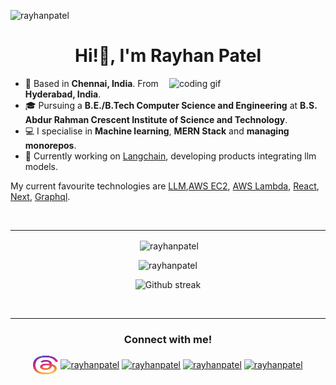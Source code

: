 <p align="left"> <img src="https://komarev.com/ghpvc/?username=rayhanpatel&label=Profile%20views&color=0e75b6&style=flat" alt="rayhanpatel" /> </p>

<h1 align="center">Hi!👋, I'm Rayhan Patel</h1>
<img align="right" src="https://media.giphy.com/media/PiQejEf31116URju4V/giphy.gif" alt="coding gif" width="250">



- 📍 Based in **Chennai, India**. From **Hyderabad, India**.
- 🎓 Pursuing a **B.E./B.Tech  Computer Science and Engineering** at **B.S. Abdur Rahman Crescent Institute of Science and Technology**.
- 💻 I specialise in **Machine learning**, **MERN Stack** and **managing monorepos**.
- 🚀 Currently working on [Langchain](https://github.com/hwchase17/langchain), developing products integrating llm models.

My current favourite technologies are [LLM](),[AWS EC2](), [AWS Lambda](),  [React](https://reactjs.org), [Next](https://nextjs.org), [Graphql](https://graphql.org).

<br>
<hr>

<div align="center">
<p>&nbsp;<img align="center" src="https://github-readme-stats.vercel.app/api?username=rayhanpatel&show_icons=true&locale=en&theme=github_dark&hide_border=true" alt="rayhanpatel" /></p>
</div>

<div align="center">
<p><img src="https://github-readme-stats.vercel.app/api/top-langs?username=rayhanpatel&show_icons=true&locale=en&layout=compact&theme=github_dark&hide_border=true" alt="rayhanpatel" /></p>
</div>

<div align="center">
<p>
<img src="https://github-readme-streak-stats.herokuapp.com?user=rayhanpatel&theme=github-dark-blue&hide_border=true" alt="Github streak" />
</p>
</div>

<br>
<hr>

<h3 align="center">Connect with me!</h3>
<p align="center">
<a href="https://www.threads.net/@rayhan_patel" target="blank"><img align="center" src="img/threads-by-instagram-vector-logo-seeklogo/threads.svg" alt="rayhanpatel" height="30" width="40" /></a>
<a href="https://twitter.com/Rayhan__Patel" target="blank"><img align="center" src="https://raw.githubusercontent.com/rahuldkjain/github-profile-readme-generator/master/src/images/icons/Social/twitter.svg" alt="rayhanpatel" height="30" width="40" /></a>
<a href="https://www.linkedin.com/in/rayhan-patel-cs/" target="blank"><img align="center" src="https://raw.githubusercontent.com/rahuldkjain/github-profile-readme-generator/master/src/images/icons/Social/linked-in-alt.svg" alt="rayhanpatel" height="30" width="40" /></a>
<a href="https://www.instagram.com/rayhan_patel/" target="blank"><img align="center" src="https://raw.githubusercontent.com/rahuldkjain/github-profile-readme-generator/master/src/images/icons/Social/instagram.svg" alt="rayhanpatel" height="30" width="40" /></a>
<a href="https://medium.com/@rayhanbasheerpatel" target="blank"><img align="center" src="https://raw.githubusercontent.com/rahuldkjain/github-profile-readme-generator/master/src/images/icons/Social/medium.svg" alt="rayhanpatel" height="30" width="40" /></a>
</p>
